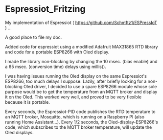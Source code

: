 # Espressiot_Fritzing

My implementation of Espressiot ( https://github.com/Schm1tz1/ESPressIoT ) ...

A good place to file my doc.

Added code for espressiot using a modified Adafruit MAX31865 RTD library and code for a portable ESP8266 with Oled display.

I made the library non-blocking by changing the 10 msec. (bias enable) and a 65 msec. (conversion time) delays using millis().

I was having issues running the Oled display on the same Espressiot's ESP8266, too much delays I suppose. Lazily, after briefly looking for a non-blocking Oled driver, I decided to use a spare ESP8266 module whose sole purpose would be to get the temperature from an MQTT broker and display it on the Oled. This worked very well, and proved to be very flexible because it is portable.

Every seconds, the Espressiot-PID code publishes the RTD temperature to an MQTT broker, Mosquitto, which is running on a Raspberry PI (also running Home Assistant...). Every 1/2 seconds, the Oled-display-ESP8266's code, which subscribes to the MQTT broker temperature, will update the Oled displays.




